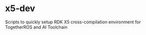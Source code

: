 # x5-dev
Scripts to quickly setup RDK X5 cross-compilation environment for TogetherROS and AI Toolchain
